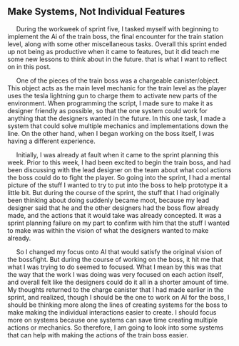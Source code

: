 Make Systems, Not Individual Features
------

&nbsp;&nbsp;&nbsp;&nbsp;&nbsp;During the workweek of sprint five, I tasked myself with beginning to implement the Ai of the train boss, the final encounter for the train station level, along with some other miscellaneous tasks. Overall this sprint ended up not being as productive when it came to features, but it did teach me some new lessons to think about in the future. that is what I want to reflect on 
in this post.

&nbsp;&nbsp;&nbsp;&nbsp;&nbsp;One of the pieces of the train boss was a chargeable canister/object. This object acts as the main level mechanic for the train level as the player uses the tesla lightning gun to charge them to activate new parts of the environment. When programming the script, I made sure to make it as designer friendly as possible, so that the one system could work for anything that the designers wanted in the future. In this one task, I made a system that could solve multiple mechanics and implementations down the line. On the other hand, when I began working on the boss itself, I was having a different experience.

&nbsp;&nbsp;&nbsp;&nbsp;&nbsp;Initially, I was already at fault when it came to the sprint planning this week. Prior to this week, I had been excited to begin the train boss, and had been discussing with the lead designer on the team about what cool actions the boss could do to fight the player. So going into the sprint, I had a mental picture of the stuff I wanted to try to put into the boss to help prototype it a little bit. But during the course of the sprint, the stuff that I had originally been thinking about doing suddenly became moot, because my lead designer said that he and the other designers had the boss flow already made, and the actions that it would take was already concepted. It was a sprint planning failure on my part to confirm with him that the stuff I wanted to make was within the vision of what the designers wanted to make already.

&nbsp;&nbsp;&nbsp;&nbsp;&nbsp;So I changed my focus onto AI that would satisfy the original vision of the bossfight. But during the course of working on the boss, it hit me that what I was trying to do seemed to focused. What I mean by this was that the way that the work I was doing was very focused on each action itself, and overall felt like the designers could do it all in a shorter amount of time. My thoughts returned to the charge canister that I had made earlier in the sprint, and realized, though I should be the one to work on AI for the boss, I should be thinking more along the lines of creating systems for the boss to make making the individual interactions easier to create. I should focus more on systems because one systems can save time creating multiple actions or mechanics. So therefore, I am going to look into some systems that can help with making the actions of the train boss easier.
